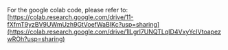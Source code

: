 For the google colab code, please refer to: [https://colab.research.google.com/drive/11-fXfmT9yzBV9UWmUzh9GtVoefWaBIKc?usp=sharing](https://colab.research.google.com/drive/1lLgrl7UNQTLqID4VxyYcIVtoapezwROh?usp=sharing)
